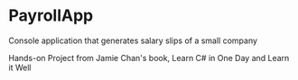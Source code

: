 # PayrollApp
Console application that generates salary slips of a small company

Hands-on Project from Jamie Chan's book, Learn C# in One Day and Learn it Well
